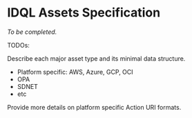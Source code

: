 # IDQL Assets Specification

_To be completed._

TODOs:

Describe each major asset type and its minimal data structure.

* Platform specific: AWS, Azure, GCP, OCI
* OPA
* SDNET
* etc

Provide more details on platform specific Action URI formats.
